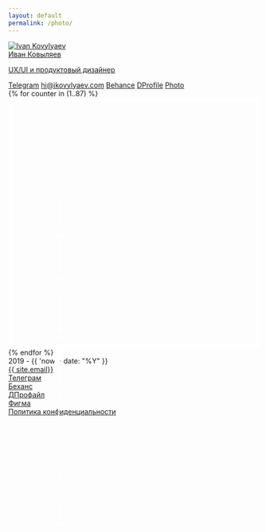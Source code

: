 ```yaml
---
layout: default
permalink: /photo/
---
```

<div class='container-fluid inter-regular'>
    <div class='row'>
        <div class='col-12'>
            <a class='avatar' href='{{site.url}}'>
                <div class='avatar-image'><img src='{{site.url}}/img/avatar.png' alt='Ivan Kovylyaev'></div>
                <div class='avatar-text'>
                    <span class='inter-regular'>Иван Ковыляев</span>
                    <p class='inter-regular'>UX/UI и продуктовый дизайнер</p>
                </div>
            </a>
            <div class='links'>
                <a class='pill-link' href='https://t.me/ikovylyaev'>Telegram</a>
                <a class='pill-link' href='mailto:hi@ikovylyaev.com'>hi@ikovylyaev.com</a>
                <a class='pill-link' href='https://behance.net/{{site.behance}}'>Behance</a>
                <a class='pill-link' href='https://dprofile.ru/{{site.dprofile}}'>DProfile</a>
                <a class='pill-link active' href='https://ikovylyaev.com/photo'>Photo</a>
            </div>
        </div>
    </div>
    <div class='row'>
        {% for counter in (1..87) %}
            <div class='col-md-4 col-sm-6 col-12 photo' style='background: url({{site.url}}/img/photo/{{ counter }}.webp);background-size: cover; background-position: center;'></div>
        {% endfor %}
        <a href="https://media.ikovylyaev.com" target="_blank" class='col-md-4 col-sm-6 col-12 photo' style='background: var(--orange);'>
            <h4>Больше фотографий на&nbsp;media.ikovylyaev.com</h4>
        </a>
    </div>
    <footer class='row'>
        <div class='col text-start'>2019 - {{ 'now' | date: "%Y" }}</div>
        <div class='col text-center'><a class='link' target='_blank' href='mailto:{{ site.email }}'>{{ site.email}}</a></div>
        <div class='col text-center'><a class='link' target='_blank' href='https://t.me/{{ site.telegram }}'>Телеграм</a></div>
        <div class='col text-center'><a class='link' target='_blank' href='https://behance.net/{{ site.behance }}'>Беханс</a></div>
        <div class='col text-center'><a class='link' target='_blank' href='https://dprofile.ru/{{ site.dprofile }}'>ДПрофайл</a></div>
        <div class='col text-end'><a class='link' target='_blank' href='https://figma.com/@{{ site.figma }}'>Фигма</a></div>
    </footer>
    <footer class='row text-center'>
        <div class='col'><a class='link secondary-link' href='{{ site.url }}/policy'>Политика конфиденциальности</a></div>
    </footer>
</div>

<style>
  .photo{
    aspect-ratio: 1/1;
    border: 8px solid #FFFFFF;
    position: relative;
  }
  .photo h4{
    position: absolute;
    width: calc(100% - 32px);
    text-align:center;
    top: 50%;
    left: 50%;
    transform: translateX(-50%) translateY(-50%);
    color: #ffffff;
  }
</style>